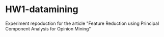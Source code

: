 # HW1-datamining
Experiment repoduction for the article "Feature Reduction using Principal Component Analysis for Opinion Mining"
